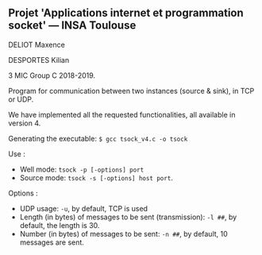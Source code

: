 ## Projet 'Applications internet et programmation socket' &mdash; INSA Toulouse

DELIOT Maxence

DESPORTES Kilian


3 MIC
Group C
2018-2019.

Program for communication between two instances (source & sink), in TCP or UDP.

We have implemented all the requested functionalities, all available in version 4.

Generating the executable: `$ gcc tsock_v4.c -o tsock`

Use :
* Well mode: `tsock -p [-options] port`
* Source mode: `tsock -s [-options] host port`.

Options :
* UDP usage: `-u`, by default, TCP is used
* Length (in bytes) of messages to be sent (transmission): `-l ##`, by default, the length is 30.
* Number (in bytes) of messages to be sent: `-n ##`, by default, 10 messages are sent.
